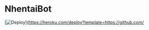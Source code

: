 # NhentaiBot



  [![Deploy](https://www.herokucdn.com/deploy/button.svg)](https://heroku.com/deploy?template=https://github.com/
